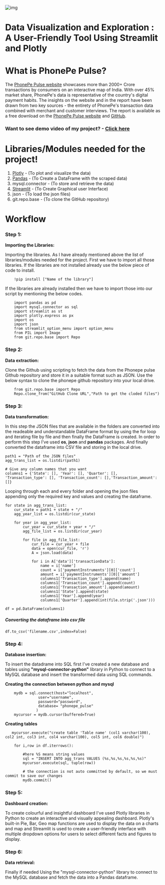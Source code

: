 ![img](https://user-images.githubusercontent.com/121713702/226621611-58ea743a-9f9d-43cd-880f-39e0f4e45b9c.png)

# Data Visualization and Exploration : A User-Friendly Tool Using Streamlit and Plotly

# What is PhonePe Pulse?
  The [PhonePe Pulse website](https://www.phonepe.com/pulse/explore/transaction/2022/4/) showcases more than 2000+ Crore transactions by consumers on an interactive map of India. With over 45% market share, PhonePe's data is representative of the country's digital payment habits.
The insights on the website and in the report have been drawn from two key sources - the entirety of PhonePe's transaction data combined with merchant and customer interviews. The report is available as a free download on the [PhonePe Pulse website](https://www.phonepe.com/pulse/explore/transaction/2022/4/) and [GitHub](https://github.com/PhonePe/pulse).

### Want to see demo video of my project? - [Click here](https://www.linkedin.com/feed/update/urn:li:activity:7044603100271181824/)


# Libraries/Modules needed for the project!

 1. [Plotly](https://plotly.com/python/) - (To plot and visualize the data)
 2. [Pandas](https://pandas.pydata.org/docs/) - (To Create a DataFrame with the scraped data)
 3. mysql.connector - (To store and retrieve the data)
 4. [Streamlit](https://docs.streamlit.io/library/api-reference) - (To Create Graphical user Interface)
 5. json - (To load the json files)
 6. git.repo.base - (To clone the GitHub repository)
 
 # Workflow
 
 ### Step 1:
 
 **Importing the Libraries:**
 
   Importing the libraries. As I have already mentioned above the list of libraries/modules needed for the project. First we have to import all those libraries. If the libraries are not installed already use the below piece of code to install.

        !pip install ["Name of the library"]
    
   If the libraries are already installed then we have to import those into our script by mentioning the below codes.

        import pandas as pd
        import mysql.connector as sql
        import streamlit as st
        import plotly.express as px
        import os
        import json
        from streamlit_option_menu import option_menu
        from PIL import Image
        from git.repo.base import Repo
 
 
 ### Step 2:
 
 **Data extraction:** 

   Clone the Github using scripting to fetch the data from the Phonepe pulse Github repository and store it in a suitable format such as JSON. Use the below syntax to clone the phonepe github repository into your local drive.
    
        from git.repo.base import Repo
        Repo.clone_from("GitHub Clone URL","Path to get the cloded files")
      
 ### Step 3:
 
 **Data transformation:**
 
   In this step the JSON files that are available in the folders are converted into the readeable and understandable DataFrame format by using the for loop and iterating file by file and then finally the DataFrame is created. In order to perform this step I've used **os**, **json** and **pandas** packages. And finally converted the dataframe into CSV file and storing in the local drive.
   
   
    path1 = "Path of the JSON files"
    agg_trans_list = os.listdir(path1)

    # Give any column names that you want
    columns1 = {'State': [], 'Year': [], 'Quarter': [], 'Transaction_type': [], 'Transaction_count': [],'Transaction_amount': []}
    
    
Looping through each and every folder and opening the json files appending only the required key and values and creating the dataframe.


    for state in agg_trans_list:
        cur_state = path1 + state + "/"
        agg_year_list = os.listdir(cur_state)
    
        for year in agg_year_list:
            cur_year = cur_state + year + "/"
            agg_file_list = os.listdir(cur_year)

            for file in agg_file_list:
                cur_file = cur_year + file
                data = open(cur_file, 'r')
                A = json.load(data)

                for i in A['data']['transactionData']:
                    name = i['name']
                    count = i['paymentInstruments'][0]['count']
                    amount = i['paymentInstruments'][0]['amount']
                    columns1['Transaction_type'].append(name)
                    columns1['Transaction_count'].append(count)
                    columns1['Transaction_amount'].append(amount)
                    columns1['State'].append(state)
                    columns1['Year'].append(year)
                    columns1['Quarter'].append(int(file.strip('.json')))
                
    df = pd.DataFrame(columns1)
   
 ##### Converting the dataframe into csv file
    df.to_csv('filename.csv',index=False)

 ### Step 4:
 
 **Database insertion:**
 
   To insert the datadrame into SQL first I've created a new database and tables using **"mysql-connector-python"** library in Python to connect to a MySQL database and insert the transformed data using SQL commands.
   
   **Creating the connection between python and mysql**
   
        mydb = sql.connect(host="localhost",
                   user="username",
                   password="password",
                   database= "phonepe_pulse"
                  )
        mycursor = mydb.cursor(buffered=True)
        
   **Creating tables**
   
       mycursor.execute("create table 'Table name' (col1 varchar(100), col2 int, col3 int, col4 varchar(100), col5 int, col6 double)")

        for i,row in df.iterrows():
        
            #here %S means string values 
            sql = "INSERT INTO agg_trans VALUES (%s,%s,%s,%s,%s,%s)"
            mycursor.execute(sql, tuple(row))
            
            # the connection is not auto committed by default, so we must commit to save our changes
            mydb.commit()
    
 ### Step 5:
 
 **Dashboard creation:**
 
   To create colourful and insightful dashboard I've used Plotly libraries in Python to create an interactive and visually appealing dashboard. Plotly's built-in Pie, Bar, Geo map functions are used to display the data on a charts and map and Streamlit is used to create a user-friendly interface with multiple dropdown options for users to select different facts and figures to display.
    
 ### Step 6:
 
 **Data retrieval:**
 
   Finally if needed Using the "mysql-connector-python" library to connect to the MySQL database and fetch the data into a Pandas dataframe.


